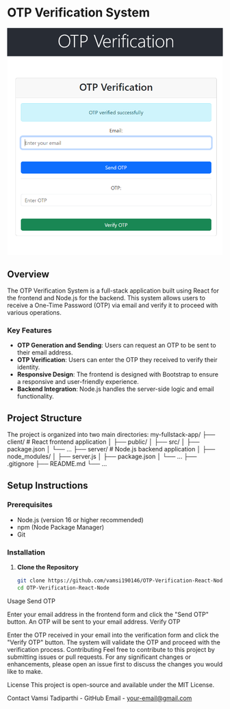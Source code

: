 # OTP Verification System

![OTP Verification](https://github.com/vamsi190146/OTP-Verification-React-Node/blob/main/otp-verification.png.png)

## Overview

The OTP Verification System is a full-stack application built using React for the frontend and Node.js for the backend. This system allows users to receive a One-Time Password (OTP) via email and verify it to proceed with various operations.

### Key Features

- **OTP Generation and Sending**: Users can request an OTP to be sent to their email address.
- **OTP Verification**: Users can enter the OTP they received to verify their identity.
- **Responsive Design**: The frontend is designed with Bootstrap to ensure a responsive and user-friendly experience.
- **Backend Integration**: Node.js handles the server-side logic and email functionality.

## Project Structure

The project is organized into two main directories:
my-fullstack-app/
├── client/ # React frontend application
│ ├── public/
│ ├── src/
│ ├── package.json
│ └── ...
├── server/ # Node.js backend application
│ ├── node_modules/
│ ├── server.js
│ ├── package.json
│ └── ...
├── .gitignore
├── README.md
└── ...


## Setup Instructions

### Prerequisites

- Node.js (version 16 or higher recommended)
- npm (Node Package Manager)
- Git

### Installation

1. **Clone the Repository**

   ```bash
   git clone https://github.com/vamsi190146/OTP-Verification-React-Node.git
   cd OTP-Verification-React-Node
Usage
Send OTP

Enter your email address in the frontend form and click the "Send OTP" button.
An OTP will be sent to your email address.
Verify OTP

Enter the OTP received in your email into the verification form and click the "Verify OTP" button.
The system will validate the OTP and proceed with the verification process.
Contributing
Feel free to contribute to this project by submitting issues or pull requests. For any significant changes or enhancements, please open an issue first to discuss the changes you would like to make.

License
This project is open-source and available under the MIT License.

Contact
Vamsi Tadiparthi - GitHub
Email - your-email@gmail.com

